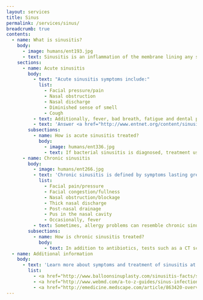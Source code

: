 ```yaml
---
layout: services
title: Sinus
permalink: /services/sinus/
breadcrumb: true
contents:
  - name: What is sinusitis?
    body:
      - image: humans/ent193.jpg
      - text: Sinusitis is an inflammation of the membrane lining any sinus, especially one of the paranasal sinuses. Acute sinusitis is a short-term condition that responds to antibiotics and decongestants.  Chronic sinusitis is characterized by four recurrences of acute sinusitis, or symptoms lasting greater than 3 months.
    sections:
      - name: Acute sinusitis
        body:
          - text: "Acute sinusitis symptoms include:"
            list:
              - Facial pressure/pain
              - Nasal obstruction
              - Nasal discharge
              - Diminished sense of smell
              - Cough
          - text: Additionally, fever, bad breath, fatigue and dental pain may be symptoms of other sinus issues.  Most of these episodes are viral in origin. Bacterial infection might be present if symptoms worsen after 5 days, persist after 10 days, or if the severity of symptoms seem out of proportion to a viral infection.
          - text: 'Answer <a href="http://www.entnet.org/content/sinusitis">this questionnaire</a> if you suspect that you may have acute sinusitis.'
        subsections:
          - name: How is acute sinusitis treated?
            body:
              - image: humans/ent336.jpg
              - text: If bacterial sinusitis is diagnosed, treatment usually involves the use of antibiotics for 10 to 14 days, in conjunction with saline sprays, decongestants, mucoevacuants, and pain medications.
      - name: Chronic sinusitis
        body:
          - image: humans/ent266.jpg
          - text: 'Chronic sinusitis is defined by symptoms lasting greater than 12 weeks. These symptoms suggest a chronic sinusitis problem:'
            list:
              - Facial pain/pressure
              - Facial congestion/fullness
              - Nasal obstruction/blockage
              - Thick nasal discharge
              - Post-nasal drainage
              - Pus in the nasal cavity
              - Occasionally, fever
          - text: Sometimes, allergy problems can resemble chronic sinus problems.
        subsections:
          - name: How is chronic sinusitis treated?
            body:
              - text: In addition to antibiotics, tests such as a CT scan or MRI of the sinuses may be ordered by the physician to diagnose and treat chronic sinusitis. In some cases, surgery to clean and drain the sinuses may be needed. Surgical repair of a deviated septum or nasal obstruction may prevent chronic sinusitis from relapsing.
  - name: Additional information
    body:
      - text: 'Learn more about symptoms and treatment of sinusitis at these links:'
        list:
          - <a href="http://www.balloonsinuplasty.com/sinusitis-facts/sinusitis-overview/">Sinusitis Overview</a>
          - <a href="http://www.webmd.com/a-to-z-guides/sinus-infection">Sinusitis and Sinus Infection</a>
          - <a href="http://emedicine.medscape.com/article/863420-overview">Functional Endoscopic Sinus Surgery</a>
---
```

